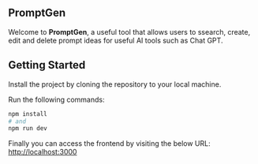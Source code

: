 ## PromptGen

Welcome to **PromptGen**, a useful tool that allows users to ssearch, create, edit and delete prompt ideas for useful AI tools such as Chat GPT. 

## Getting Started

Install the project by cloning the repository to your local machine. 

Run the following commands:

```bash
npm install
# and
npm run dev
```

Finally you can access the frontend by visiting the below URL: 
[http://localhost:3000](http://localhost:3000)